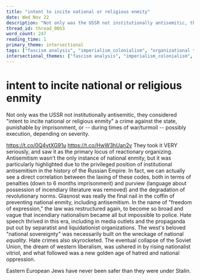 ```yaml
---
title: "intent to incite national or religious enmity"
date: Wed Nov 22
description: "Not only was the USSR not institutionally antisemitic, they considered 'intent to incite national or religious enmity' a crime against the state, punishable by..."
thread_id: thread_0053
word_count: 247
reading_time: 1
primary_theme: intersectional
tags: ["fascism analysis", "imperialism_colonialism", "organizational theory"]
intersectional_themes: ["fascism analysis", "imperialism_colonialism", "organizational theory"]
---
```


# intent to incite national or religious enmity

Not only was the USSR not institutionally antisemitic, they considered "intent to incite national or religious enmity" a crime against the state, punishable by imprisonment, or -- during times of war/turmoil -- possibly execution, depending on severity.

https://t.co/0Q4vtXG91u https://t.co/HwW3hUan2v They took it VERY seriously, and saw it as the primary locus of reactionary organizing. Antisemitism wasn't the only instance of national enmity, but it was particularly highlighted due to the privileged position of institutional antisemitism in the history of the Russian Empire. In fact, we can actually see a direct correlation between the laxing of these codes, both in terms of penalties (down to 6 months imprisonment) and purview (language about possession of incendiary literature was removed) and the degradation of revolutionary norms. Glasnost was really the final nail in the coffin of preventing national enmity, including antisemitism. In the name of "freedom of expression," the law was restructured again, to become so broad and vague that incendiary nationalism became all but impossible to police. Hate speech thrived in this era, including in media outlets and the propaganda put out by separatist and liquidationist organizations. The west's beloved "national sovereignty" was necessarily built on the wreckage of national *equality*. Hate crimes also skyrocketed. The eventual collapse of the Soviet Union, the dream of western liberalism, was ushered in by rising nationalist vitriol, and what followed was a new golden age of hatred and national oppression.

Eastern European Jews have never been safer than they were under Stalin.
